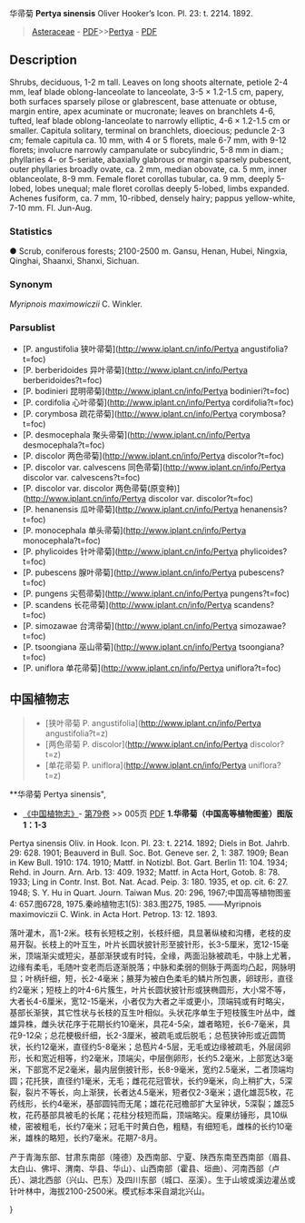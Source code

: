 华帚菊 **Pertya sinensis** Oliver Hooker’s Icon. Pl. 23: t. 2214. 1892.

> [Asteraceae](http://www.iplant.cn/info/Asteraceae?t=foc) - [PDF](http://www.iplant.cn/foc/pdf/Asteraceae.pdf)>>[Pertya](http://www.iplant.cn/info/Pertya?t=foc) - [PDF](http://www.iplant.cn/foc/pdf/Pertya.pdf)

## Description

Shrubs, deciduous, 1-2 m tall. Leaves on long shoots alternate, petiole 2-4 mm, leaf blade oblong-lanceolate to lanceolate, 3-5 × 1.2-1.5 cm, papery, both surfaces sparsely pilose or glabrescent, base attenuate or obtuse, margin entire, apex acuminate or mucronate; leaves on branchlets 4-6, tufted, leaf blade oblong-lanceolate to narrowly elliptic, 4-6 × 1.2-1.5 cm or smaller. Capitula solitary, terminal on branchlets, dioecious; peduncle 2-3 cm; female capitula ca. 10 mm, with 4 or 5 florets, male 6-7 mm, with 9-12 florets; involucre narrowly campanulate or subcylindric, 5-8 mm in diam.; phyllaries 4- or 5-seriate, abaxially glabrous or margin sparsely pubescent, outer phyllaries broadly ovate, ca. 2 mm, median obovate, ca. 5 mm, inner oblanceolate, 8-9 mm. Female floret corollas tubular, ca. 9 mm, deeply 5-lobed, lobes unequal; male floret corollas deeply 5-lobed, limbs expanded. Achenes fusiform, ca. 7 mm, 10-ribbed, densely hairy; pappus yellow-white, 7-10 mm. Fl. Jun-Aug.

### Statistics
● Scrub, coniferous forests; 2100-2500 m. Gansu, Henan, Hubei, Ningxia, Qinghai, Shaanxi, Shanxi, Sichuan.

### Synonym
*Myripnois maximowiczii* C. Winkler.

### Parsublist

* [P.  angustifolia  狭叶帚菊](http://www.iplant.cn/info/Pertya angustifolia?t=foc)
* [P.  berberidoides  异叶帚菊](http://www.iplant.cn/info/Pertya berberidoides?t=foc)
* [P.  bodinieri  昆明帚菊](http://www.iplant.cn/info/Pertya bodinieri?t=foc)
* [P.  cordifolia  心叶帚菊](http://www.iplant.cn/info/Pertya cordifolia?t=foc)
* [P.  corymbosa  疏花帚菊](http://www.iplant.cn/info/Pertya corymbosa?t=foc)
* [P.  desmocephala  聚头帚菊](http://www.iplant.cn/info/Pertya desmocephala?t=foc)
* [P.  discolor  两色帚菊](http://www.iplant.cn/info/Pertya discolor?t=foc)
* [P.  discolor var. calvescens  同色帚菊](http://www.iplant.cn/info/Pertya discolor var. calvescens?t=foc)
* [P.  discolor var. discolor  两色帚菊(原变种)](http://www.iplant.cn/info/Pertya discolor var. discolor?t=foc)
* [P.  henanensis  瓜叶帚菊](http://www.iplant.cn/info/Pertya henanensis?t=foc)
* [P.  monocephala  单头帚菊](http://www.iplant.cn/info/Pertya monocephala?t=foc)
* [P.  phylicoides  针叶帚菊](http://www.iplant.cn/info/Pertya phylicoides?t=foc)
* [P.  pubescens  腺叶帚菊](http://www.iplant.cn/info/Pertya pubescens?t=foc)
* [P.  pungens  尖苞帚菊](http://www.iplant.cn/info/Pertya pungens?t=foc)
* [P.  scandens  长花帚菊](http://www.iplant.cn/info/Pertya scandens?t=foc)
* [P.  simozawae  台湾帚菊](http://www.iplant.cn/info/Pertya simozawae?t=foc)
* [P.  tsoongiana  巫山帚菊](http://www.iplant.cn/info/Pertya tsoongiana?t=foc)
* [P.  uniflora  单花帚菊](http://www.iplant.cn/info/Pertya uniflora?t=foc)

## 中国植物志

> * [狭叶帚菊  P.  angustifolia](http://www.iplant.cn/info/Pertya angustifolia?t=z)
> * [两色帚菊  P.  discolor](http://www.iplant.cn/info/Pertya discolor?t=z)
> * [单花帚菊  P.  uniflora](http://www.iplant.cn/info/Pertya uniflora?t=z)


**华帚菊 Pertya sinensis",


* [《中国植物志》](http://www.iplant.cn/frps)- [第79卷](http://www.iplant.cn/frps/vol/79) >> 005页 [PDF](http://www.iplant.cn/frps/pdf/79/005.PDF)
**1.华帚菊（中国高等植物图鉴）图版1：1-3**

Pertya sinensis Oliv. in Hook. Icon. Pl. 23: t. 2214. 1892; Diels in Bot. Jahrb. 29: 628. 1901; Beauverd in Bull. Soc. Bot. Geneve ser. 2, 1: 387. 1909; Bean in Kew Bull. 1910: 174. 1910; Mattf. in Notizbl. Bot. Gart. Berlin 11: 104. 1934; Rehd. in Journ. Arn. Arb. 13: 409. 1932; Mattf. in Acta Hort, Gotob. 8: 78. 1933; Ling in Contr. Inst. Bot. Nat. Acad. Peip. 3: 180. 1935, et op. cit. 6: 27. 1948; S. Y. Hu in Quart. Journ. Taiwan Mus. 20: 296, 1967;中国高等植物图鉴4: 657.图6728, 1975.秦岭植物志1(5): 383.图275, 1985. ——Myripnois maximoviczii C. Wink. in Acta Hort. Petrop. 13: 12. 1893.

落叶灌木，高1-2米。枝有长短枝之别，长枝纤细，具显著纵棱和沟槽，老枝的皮易开裂。长枝上的叶互生，叶片长圆状披针形至披针形，长3-5厘米，宽12-15毫米，顶端渐尖或短尖，基部渐狭或有时钝，全缘，两面沿脉被疏毛，中脉上尤著，边缘有柔毛，毛随叶变老而后逐渐脱落；中脉和柔弱的侧脉于两面均凸起，网脉明显；叶柄纤细，短，长2-4毫米；腋芽为被白色柔毛的鳞片所包裹，卵球形，直径约2毫米；短枝上的叶4-6片簇生，叶片长圆状披针形或狭椭圆形，大小常不等，大者长4-6厘米，宽12-15毫米，小者仅为大者之半或更小，顶端钝或有时略尖，基部长渐狭，其它性状与长枝的互生叶相似。头状花序单生于短枝簇生叶丛中，雌雄异株，雌头状花序于花期长约10毫米，具花4-5朵，雄者略短，长6-7毫米，具花9-12朵；总花梗极纤细，长2-3厘米，被疏毛或后脱毛；总苞狭钟形或近圆筒状，长约12毫米，直径约5-8毫米；总苞片4-5层，无毛或边缘被疏毛，外层阔卵形，长和宽近相等，约2毫米，顶端尖，中层倒卵形，长约5.2毫米，上部宽达3毫米，下部宽不足2毫米，最内层倒披针形，长8-9毫米，宽约2.5毫米，二者顶端均圆；花托狭，直径约1毫米，无毛；雌花花冠管状，长约9毫米，向上稍扩大，5深裂，裂片不等长，向上渐狭，长者达4.5毫米，短者仅2-3毫米；退化雄蕊5枚，花药线形，长约4毫米，基部圆钝而无尾；雄花花冠檐部扩大呈钟状，5深裂；雄蕊5枚，花药基部具被毛的长尾；花柱分枝短而扁，顶端略尖。瘦果纺锤形，具10纵棱，密被粗毛，长约7毫米；冠毛干时黄白色，粗糙，有细短毛，雌株的长约10毫米，雄株的略短，长约7毫米。花期7-8月。

产于青海东部、甘肃东南部（隆德）及西南部、宁夏、陕西东南至西南部（眉县、太白山、佛坪、渭南、华县、华山）、山西南部（霍县、垣曲）、河南西部（卢氏）、湖北西部（兴山、巴东）及四川东部（城口、巫溪）。生于山坡或溪边灌丛或针叶林中，海拔2100-2500米。模式标本采自湖北兴山。

}
